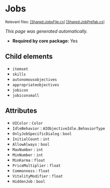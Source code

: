 # Jobs
<sup>Relevant files: [[Shared:JobsFile.cs]](https://github.com/Regalis11/Barotrauma/blob/master/Barotrauma/BarotraumaShared/SharedSource/ContentManagement/ContentFile/JobsFile.cs) [[Shared:JobPrefab.cs]](https://github.com/Regalis11/Barotrauma/blob/master/Barotrauma/BarotraumaShared/SharedSource/Characters/Jobs/JobPrefab.cs)</sup>

*This page was generated automatically.*

- **Required by core package:** Yes



## Child elements
- `itemset`
- `skills`
- `autonomousobjectives`
- `appropriateobjectives`
- `jobicon`
- `jobiconsmall`


## Attributes
- `UIColor` : `Color`
- `IdleBehavior` : `AIObjectiveIdle.BehaviorType`
- `OnlyJobSpecificDialog` : `bool`
- `InitialCount` : `int`
- `AllowAlways` : `bool`
- `MaxNumber` : `int`
- `MinNumber` : `int`
- `MinKarma` : `float`
- `PriceMultiplier` : `float`
- `Commonness` : `float`
- `VitalityModifier` : `float`
- `HiddenJob` : `bool`


